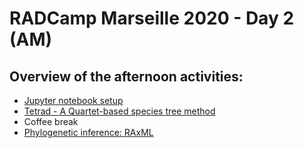 # RADCamp Marseille 2020 - Day 2 (AM)

## Overview of the afternoon activities:
* [Jupyter notebook setup](Jupyter_Notebook_Setup.md)
* [Tetrad - A Quartet-based species tree method](https://nbviewer.jupyter.org/github/dereneaton/ipyrad/blob/master/tests/cookbook-tetrad.ipynb)
* Coffee break
* [Phylogenetic inference: RAxML](06_RAxML_API.md)
